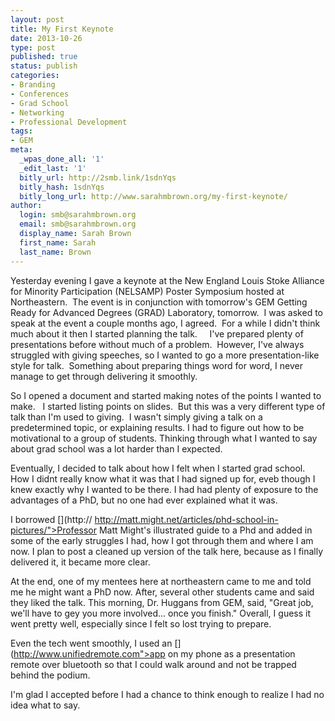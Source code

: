 ```yaml
---
layout: post
title: My First Keynote
date: 2013-10-26 
type: post
published: true
status: publish
categories:
- Branding
- Conferences
- Grad School
- Networking
- Professional Development
tags:
- GEM
meta:
  _wpas_done_all: '1'
  _edit_last: '1'
  bitly_url: http://2smb.link/1sdnYqs
  bitly_hash: 1sdnYqs
  bitly_long_url: http://www.sarahmbrown.org/my-first-keynote/
author:
  login: smb@sarahmbrown.org
  email: smb@sarahmbrown.org
  display_name: Sarah Brown
  first_name: Sarah
  last_name: Brown
---
```

Yesterday evening I gave a keynote at the New England Louis Stoke Alliance for Minority Participation (NELSAMP) Poster Symposium hosted at Northeastern.  The event is in conjunction with tomorrow's GEM Getting Ready for Advanced Degrees (GRAD) Laboratory, tomorrow.  I was asked to speak at the event a couple months ago, I agreed.  For a while I didn't think much about it then I started planning the talk.     I've prepared plenty of presentations before without much of a problem.  However, I've always struggled with giving speeches, so I wanted to go a more presentation-like style for talk.  Something about preparing things word for word, I never manage to get through delivering it smoothly.

So I opened a document and started making notes of the points I wanted to make.   I started listing points on slides.  But this was a very different type of talk than I'm used to giving.  I wasn't simply giving a talk on a predetermined topic, or explaining results. I had to figure out how to be motivational to a group of students. Thinking through what I wanted to say about grad school was a lot harder than I expected.

Eventually, I decided to talk about how I felt when I started grad school. How I didnt really know what it was that I had signed up for, eveb though I knew exactly why I wanted to be there.  I had had plenty of exposure to the advantages of a PhD, but no one had ever explained what it was.

I borrowed [](http:// http://matt.might.net/articles/phd-school-in-pictures/">Professor Matt Might's illustrated guide to a Phd and added in some of the early struggles I had, how I got through them and where I am now.  I plan to post a cleaned up version of the talk here, because as I finally delivered it, it became more clear.   

At the end, one of my mentees here at northeastern came to me and told me he might want a PhD now.  After, several other students came and said they liked the talk.  This morning, Dr. Huggans from GEM, said, "Great job, we'll have to gey you more involved... once you finish." Overall, I guess it went pretty well, especially since I felt so lost trying to prepare.

Even the tech went smoothly, I used an [](http://www.unifiedremote.com">app on my phone as a presentation remote over bluetooth so that I could walk around and not be trapped behind the podium.  

I'm glad I accepted before I had a chance to think enough to realize I had no idea what to say.

